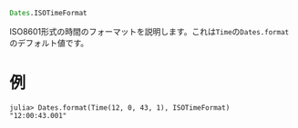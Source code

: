 ```julia
Dates.ISOTimeFormat
```

ISO8601形式の時間のフォーマットを説明します。これは`Time`の`Dates.format`のデフォルト値です。

# 例

```jldoctest
julia> Dates.format(Time(12, 0, 43, 1), ISOTimeFormat)
"12:00:43.001"
```

